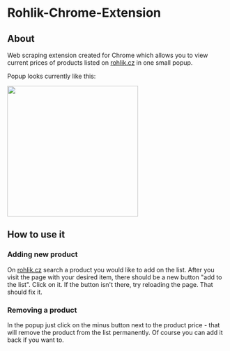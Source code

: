 # Rohlik-Chrome-Extension

## About
Web scraping extension created for Chrome which allows you to view current prices of products listed on [rohlik.cz](https://rohlik.cz/) in one small popup.

Popup looks currently like this:

<img src="https://github.com/TomasKelbasa/Rohlik-Chrome-Ext/assets/91247802/65319aee-fe30-45d0-a127-e0b13efc1f7a" width="300">


## How to use it

### Adding new product
On [rohlik.cz](https://rohlik.cz/) search a product you would like to add on the list. After you visit the page with your desired item, there should be a new button "add to the list". Click on it.
If the button isn't there, try reloading the page. That should fix it.

### Removing a product
In the popup just click on the minus button next to the product price - that will remove the product from the list permanently. Of course you can add it back if you want to.
